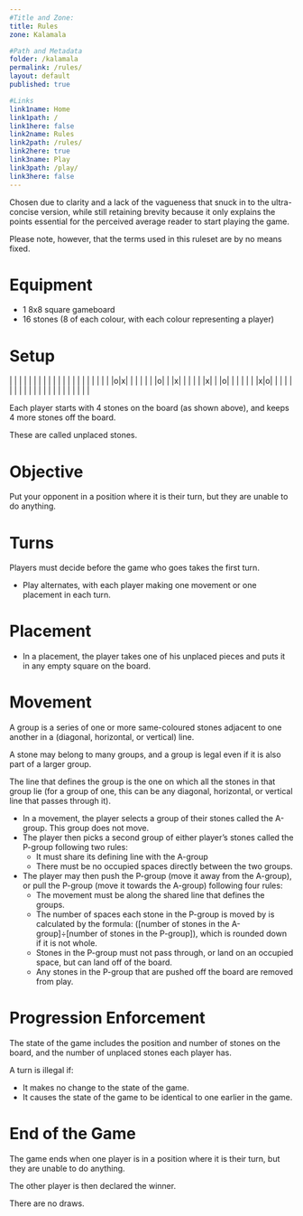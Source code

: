 ```yaml
---
#Title and Zone:
title: Rules
zone: Kalamala

#Path and Metadata
folder: /kalamala
permalink: /rules/
layout: default
published: true

#Links
link1name: Home
link1path: /
link1here: false
link2name: Rules
link2path: /rules/
link2here: true
link3name: Play
link3path: /play/
link3here: false
---
```


Chosen due to clarity and a lack of the vagueness that snuck in to the ultra-concise version, while still retaining brevity because it only explains the points essential for the perceived average reader to start playing the game.

Please note, however, that the terms used in this ruleset are by no means fixed.


Equipment
=========

 - 1 8x8 square gameboard
 - 16 stones (8 of each colour, with each colour representing a player)


Setup
=====

| | | | | | | | |
| | | | | | | | |
| | | |o|x| | | |
| | |o| | |x| | |
| | |x| | |o| | |
| | | |x|o| | | |
| | | | | | | | |
| | | | | | | | |

Each player starts with 4 stones on the board (as shown above), and keeps 4 more stones off the board.

These are called unplaced stones.


Objective
=========

Put your opponent in a position where it is their turn, but they are unable to do anything.


Turns
=====

Players must decide before the game who goes takes the first turn.

 - Play alternates, with each player making one movement or one placement in each turn.


Placement
=========

 - In a placement, the player takes one of his unplaced pieces and puts it in any empty square on the board.


Movement
========

A group is a series of one or more same-coloured stones adjacent to one another in a (diagonal, horizontal, or vertical) line.

A stone may belong to many groups, and a group is legal even if it is also part of a larger group.

The line that defines the group is the one on which all the stones in that group lie (for a group of  one, this can be any diagonal, horizontal, or vertical line that passes through it).

 - In a movement, the player selects a group of their stones called the A-group. This group does not move.
 - The player then picks a second group of either player’s stones called the P-group following two rules:
    + It must share its defining line with the A-group
    + There must be no occupied spaces directly between the two groups.
 - The player may then push the P-group (move it away from the A-group), or pull the P-group (move it towards the A-group) following four rules:
    + The movement must be along the shared line that defines the groups.
    + The number of spaces each stone in the P-group is moved by is calculated by the formula: ([number of stones in the A-group]÷[number of stones in the P-group]), which is rounded down if it is not whole.
    + Stones in the P-group must not pass through, or land on an occupied space, but can land off of the board.
    + Any stones in the P-group that are pushed off the board are removed from play.


Progression Enforcement
=======================

The state of the game includes the position and number of stones on the board, and the number of unplaced stones each player has.

A turn is illegal if:

 - It makes no change to the state of the game.
 - It causes the state of the game to be identical to one earlier in the game.


End of the Game
===============

The game ends when one player is in a position where it is their turn, but they are unable to do anything.

The other player is then declared the winner.

There are no draws.
